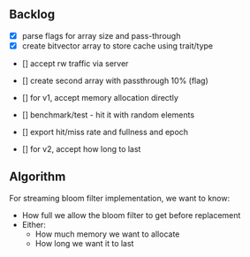 ## Backlog

- [x] parse flags for array size and pass-through
- [x] create bitvector array to store cache using trait/type
- [] accept rw traffic via server
- [] create second array with passthrough 10% (flag)
- [] for v1, accept memory allocation directly
- [] benchmark/test - hit it with random elements
- [] export hit/miss rate and fullness and epoch


- [] for v2, accept how long to last

## Algorithm

For streaming bloom filter implementation, we want to know:
- How full we allow the bloom filter to get before replacement
- Either:
  - How much memory we want to allocate
  - How long we want it to last
